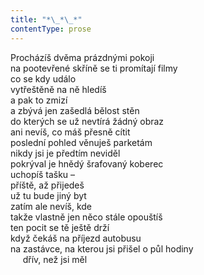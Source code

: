 ```yaml
---
title: "*\_*\_*"
contentType: prose
---
```


Procházíš dvěma prázdnými pokoji  
na pootevřené skříně se ti promítají filmy  
co se kdy událo  
vytřeštěně na ně hledíš  
a pak to zmizí  
a zbývá jen zašedlá bělost stěn  
do kterých se už nevtírá žádný obraz  
ani nevíš, co máš přesně cítit  
poslední pohled věnuješ parketám  
nikdy jsi je předtím neviděl  
pokrýval je hnědý šrafovaný koberec  
uchopíš tašku –  
příště, až přijedeš  
už tu bude jiný byt  
zatím ale nevíš, kde  
takže vlastně jen něco stále opouštíš  
ten pocit se tě ještě drží  
když čekáš na příjezd autobusu  
na zastávce, na kterou jsi přišel o půl hodiny  
     dřív, než jsi měl
